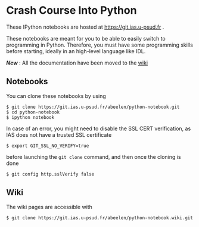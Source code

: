 Crash Course Into Python
========================

These IPython notebooks are hosted at https://git.ias.u-psud.fr .

These notebooks are meant for you to be able to easily switch to programming in Python. Therefore, you must have some programming skills before starting, ideally in an high-level language like IDL.

***New*** : All the documentation have been moved to the [wiki](home)

## Notebooks

You can clone these notebooks by using

```shell
$ git clone https://git.ias.u-psud.fr/abeelen/python-notebook.git
$ cd python-notebook
$ ipython notebook
```

In case of an error, you might need to disable the SSL CERT verification, as IAS does not have a trusted SSL certificate

```shell
$ export GIT_SSL_NO_VERIFY=true
```

before launching the `git clone` command, and then once the cloning is done
```shell
$ git config http.sslVerify false
```

## Wiki

The wiki pages are accessible with

```shell
$ git clone https://git.ias.u-psud.fr/abeelen/python-notebook.wiki.git
```